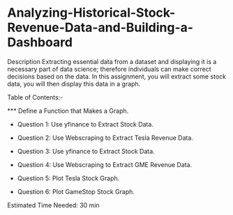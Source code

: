 # Analyzing-Historical-Stock-Revenue-Data-and-Building-a-Dashboard
Description
Extracting essential data from a dataset and displaying it is a necessary part of data science; therefore individuals can make correct decisions based on the data. In this assignment, you will extract some stock data, you will then display this data in a graph.

Table of Contents:-

*** Define a Function that Makes a Graph.

* Question 1: Use yfinance to Extract Stock Data.

* Question 2: Use Webscraping to Extract Tesla Revenue Data.

* Question 3: Use yfinance to Extract Stock Data.

* Question 4: Use Webscraping to Extract GME Revenue Data.

* Question 5: Plot Tesla Stock Graph.

* Question 6: Plot GameStop Stock Graph.

Estimated Time Needed: 30 min
